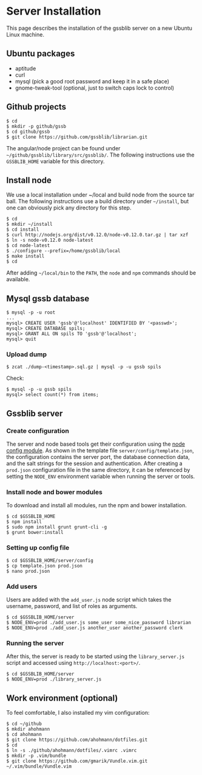 # Server Installation

This page describes the installation of the gssblib server on
a new Ubuntu Linux machine.

## Ubuntu packages

- aptitude
- curl
- mysql (pick a good root password and keep it in a safe place)
- gnome-tweak-tool (optional, just to switch caps lock to control)

## Github projects

```
$ cd
$ mkdir -p github/gssb
$ cd github/gssb
$ git clone https://github.com/gssblib/librarian.git
```

The angular/node project can be found under `~/github/gssblib/library/src/gssblib/`.
The following instructions use the `GSSBLIB_HOME` variable for this directory.


## Install node

We use a local installation under ~/local and build node from
the source tar ball.  The following instructions use a build
directory under `~/install`, but one can obviously pick any
directory for this step.

```
$ cd
$ mkdir ~/install
$ cd install
$ curl http://nodejs.org/dist/v0.12.0/node-v0.12.0.tar.gz | tar xzf
$ ln -s node-v0.12.0 node-latest
$ cd node-latest
$ ./configure --prefix=/home/gssblib/local
$ make install
$ cd
```

After adding `~/local/bin` to the `PATH`, the `node` and `npm` commands
should be available.

## Mysql gssb database

```
$ mysql -p -u root
...
mysql> CREATE USER 'gssb'@'localhost' IDENTIFIED BY '<passwd>';
mysql> CREATE DATABASE spils;
mysql> GRANT ALL ON spils TO 'gssb'@'localhost';
mysql> quit
```

### Upload dump

```
$ zcat ./dump-<timestamp>.sql.gz | mysql -p -u gssb spils
```

Check:

```
$ mysql -p -u gssb spils
mysql> select count(*) from items;
```

## Gssblib server

### Create configuration

The server and node based tools get their configuration using the [node config
module][node-config-module].  As shown in the template file
`server/config/template.json`, the configuration contains the server port, the
database connection data, and the salt strings for the session and
authentication.  After creating a `prod.json` configuration file in the same
directory, it can be referenced by setting the `NODE_ENV` environment variable
when running the server or tools.

[node-config-module]: https://github.com/lorenwest/node-config

### Install node and bower modules

To download and install all modules, run the npm and bower installation.

```
$ cd $GSSBLIB_HOME
$ npm install
$ sudo npm install grunt grunt-cli -g
$ grunt bower:install
```

### Setting up config file

```
$ cd $GSSBLIB_HOME/server/config
$ cp template.json prod.json
$ nano prod.json
```

### Add users

Users are added with the `add_user.js` node script which takes the username,
password, and list of roles as arguments.

```
$ cd $GSSBLIB_HOME/server
$ NODE_ENV=prod ./add_user.js some_user some_nice_password librarian
$ NODE_ENV=prod ./add_user.js another_user another_password clerk
```

### Running the server

After this, the server is ready to be started using the `library_server.js`
script and accessed using `http://localhost:<port>/`.

```
$ cd $GSSBLIB_HOME/server
$ NODE_ENV=prod ./library_server.js
```

## Work environment (optional)

To feel comfortable, I also installed my vim configuration:

```
$ cd ~/github
$ mkdir ahohmann
$ cd ahohmann
$ git clone https://github.com/ahohmann/dotfiles.git
$ cd
$ ln -s ./github/ahohmann/dotfiles/.vimrc .vimrc
$ mkdir -p .vim/bundle
$ git clone https://github.com/gmarik/Vundle.vim.git ~/.vim/bundle/Vundle.vim
```


